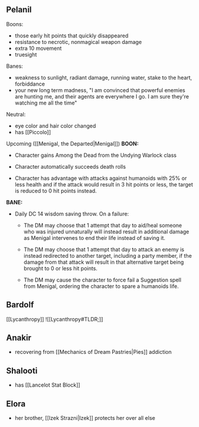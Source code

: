 ## Pelanil
Boons:
- those early hit points that quickly disappeared
- resistance to necrotic, nonmagical weapon damage
- extra 10 movement
- truesight

Banes:
- weakness to sunlight, radiant damage, running water, stake to the heart, forbiddance
- your new long term madness, "I am convinced that powerful enemies are hunting me, and their agents are everywhere I go. I am sure they're watching me all the time"

Neutral:
- eye color and hair color changed
- has [[Piccolo]]


Upcoming ([[Menigal, the Departed|Menigal]])
**BOON:**

- Character gains Among the Dead from the Undying Warlock class
    
- Character automatically succeeds death rolls
    
- Character has advantage with attacks against humanoids with 25% or less health and if the attack would result in 3 hit points or less, the target is reduced to 0 hit points instead.
    

**BANE:**

- Daily DC 14 wisdom saving throw. On a failure:
    
    - The DM may choose that 1 attempt that day to aid/heal someone who was injured unnaturally will instead result in additional damage as Menigal intervenes to end their life instead of saving it.
        
    - The DM may choose that 1 attempt that day to attack an enemy is instead redirected to another target, including a party member, if the damage from that attack will result in that alternative target being brought to 0 or less hit points.
        
    - The DM may cause the character to force fail a Suggestion spell from Menigal, ordering the character to spare a humanoids life.
	
## Bardolf
[[Lycanthropy]]
![[Lycanthropy#TLDR;]]

## Anakir
- recovering from [[Mechanics of Dream Pastries|Pies]] addiction

## Shalooti
- has [[Lancelot Stat Block]]

## Elora
- her brother, [[Izek Strazni|Izek]] protects her over all else